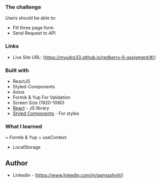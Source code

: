 ### The challenge

Users should be able to:

- Fill three page form
- Send Request to API

### Links
- Live Site URL: (https://myudro33.github.io/redberry-6-assigment/#/)

### Built with

- ReactJS
- Styled-Components
- Axios
- Formik & Yup For Validation
- Screen Size (1920-1080)
- [React](https://reactjs.org/) - JS library
- [Styled Components](https://styled-components.com/) - For styles

### What I learned

= Formik & Yup
= useContext
- LocalStorage

## Author

- Linkedin - (https://www.linkedin.com/in/qannashvili/)
